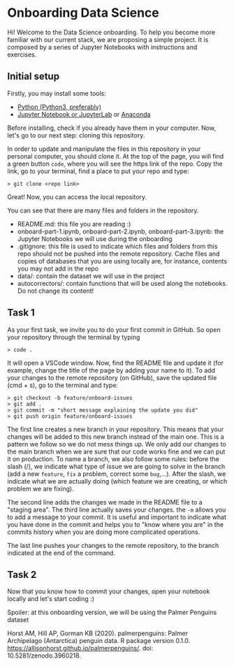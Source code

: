 # Onboarding Data Science

Hi! Welcome to the Data Science onboarding. To help you become more familiar with our current stack, we are proposing a simple project. It is composed by a series of Jupyter Notebooks with instructions and exercises.

## Initial setup
Firstly, you may install some tools:
* [Python (Python3, preferably)](https://www.python.org/)
* [Jupyter Notebook or JupyterLab](https://jupyter.org/) or [Anaconda](https://www.anaconda.com/products/individual)

Before installing, check if you already have them in your computer.
Now, let's go to our next step: cloning this repository.

In order to update and manipulate the files in this repository in your personal computer, you should clone it.
At the top of the page, you will find a green button `code`, where you will see the https link of the repo. Copy the link, go to your terminal, find a place to put your repo and type:

```
> git clone <repo link>
```

Great! Now, you can access the local repository.

You can see that there are many files and folders in the repository.
* README.md: this file you are reading :)
* onboard-part-1.ipynb, onboard-part-2.ipynb, onboard-part-3.ipynb: the Jupyter Notebooks we will use during the onboarding
* .gitignore: this file is used to indicate which files and folders from this repo should not be pushed into the remote repository. Cache files and copies of databases that you are using locally are, for instance, contents you may not add in the repo
* data/: contain the dataset we will use in the project
* autocorrectors/: contain functions that will be used along the notebooks. Do not change its content!

## Task 1
As your first task, we invite you to do your first commit in GitHub.
So open your repository through the terminal by typing

```
> code .
```

It will open a VSCode window. Now, find the README file and update it (for example, change the title of the page by adding your name to it).
To add your changes to the remote repository (on GitHub), save the updated file (cmd + s), go to the terminal and type:

```
> git checkout -b feature/onboard-issues
> git add .
> git commit -m "short message explaining the update you did"
> git push origin feature/onboard-issues
```

The first line creates a new branch in your repository. This means that your changes will be added to this new branch instead of the main one. This is a pattern we follow so we do not mess things up. We only add our changes to the main branch when we are sure that our code works fine and we can put it on production. To name a branch, we also follow some rules: before the slash (/), we indicate what type of issue we are going to solve in the branch (add a new `feature`, `fix` a problem, correct some `bug`,...). After the slash, we indicate what we are actually doing (which feature we are creating, or which problem we are fixing).

The second line adds the changes we made in the README file to a "staging area". The third line actually saves your changes. the `-m` allows you to add a message to your commit. It is useful and important to indicate what you have done in the commit and helps you to "know where you are" in the commits history when you are doing more complicated operations.

The last line pushes your changes to the remote repository, to the branch indicated at the end of the command.

## Task 2
Now that you know how to commit your changes, open your notebook locally and let's start coding :)

Spoiler: at this onboarding version, we will be using the Palmer Penguins dataset

Horst AM, Hill AP, Gorman KB (2020). palmerpenguins: Palmer<br>
Archipelago (Antarctica) penguin data. R package version 0.1.0.<br>
https://allisonhorst.github.io/palmerpenguins/. doi:<br>
10.5281/zenodo.3960218.